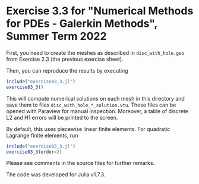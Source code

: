 # Exercise 3.3 for "Numerical Methods for PDEs - Galerkin Methods", Summer Term 2022

First, you need to create the meshes as described in `disc_with_hole.geo`
from Exercise 2.3 (the previous exercise sheet).

Then, you can reproduce the results by executing
```julia
include("exercise03_3.jl")
exercise03_3()
```
This will compute numerical solutions on each mesh in this
directory and save them to files `disc_with_hole_*_solution.vtu`.
These files can be opened with Paraview for manual inspection.
Moreover, a table of discrete L2 and H1 errors will be printed
to the screen.

By default, this uses piecewise linear finite elements. For quadratic
Lagrange finite elements, run
```julia
include("exercise03_3.jl")
exercise03_3(order=2)
```

Please see comments in the source files for further remarks.

The code was developed for Julia v1.7.3.
